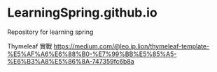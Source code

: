 # LearningSpring.github.io
Repository for learning spring

Thymeleaf 實戰
https://medium.com/@leo.ip.lion/thymeleaf-template-%E5%AF%A6%E6%88%B0-%E7%99%BB%E5%85%A5-%E6%B3%A8%E5%86%8A-747359fc6b8a
